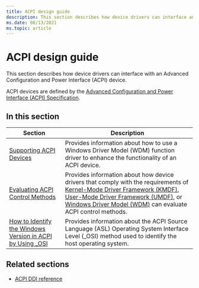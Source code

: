 ```yaml
---
title: ACPI design guide
description: This section describes how device drivers can interface an Advanced Configuration and Power Interface (ACPI) device. ACPI devices are defined by the Advanced Configuration and Power Interface (ACPI) Specification.
ms.date: 08/13/2021
ms.topic: article
---
```


# ACPI design guide

This section describes how device drivers can interface with an Advanced Configuration and Power Interface (ACPI) device.

ACPI devices are defined by the [Advanced Configuration and Power Interface (ACPI) Specification](https://uefi.org/specifications).

## In this section

| Section | Description |
|--|--|
| [Supporting ACPI Devices](supporting-acpi-devices.md) | Provides information about how to use a Windows Driver Model (WDM) function driver to enhance the functionality of an ACPI device. |
| [Evaluating ACPI Control Methods](evaluating-acpi-control-methods.md) | Provides information about how device drivers that comply with the requirements of [Kernel-Mode Driver Framework (KMDF)](../kernel/index.md), [User-Mode Driver Framework (UMDF)](../wdf/getting-started-with-umdf-version-2.md), or [Windows Driver Model (WDM)](../kernel/introduction-to-wdm.md) can evaluate ACPI control methods. |
| [How to Identify the Windows Version in ACPI by Using _OSI](winacpi-osi.md) | Provides information about the ACPI Source Language (ASL) Operating System Interface Level (\_OSI) method used to identify the host operating system. |

## Related sections

- [ACPI DDI reference](/windows-hardware/drivers/ddi/_acpi)
